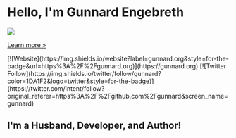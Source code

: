  <div class="jumbotron">
        <div class="container">
          <h1 class="display-3">Hello, I'm Gunnard Engebreth</h1>
          <img src="https://www.gunnard.org/images/matias.jpg">
          <p><a class="btn btn-primary btn-lg" href="#" role="button">Learn more &raquo;</a></p>
        </div>
      </div>
[![Website](https://img.shields.io/website?label=gunnard.org&style=for-the-badge&url=https%3A%2F%2Fgunnard.org)](https://gunnard.org)
[![Twitter Follow](https://img.shields.io/twitter/follow/gunnard?color=1DA1F2&logo=twitter&style=for-the-badge)](https://twitter.com/intent/follow?original_referer=https%3A%2F%2Fgithub.com%2Fgunnard&screen_name=gunnard)

## I'm a Husband, Developer, and Author!

